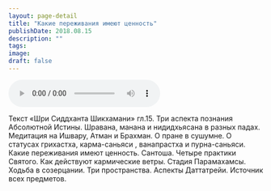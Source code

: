 ```yaml
---
layout: page-detail
title: "Какие переживания имеют ценность"
publishDate: 2018.08.15
description: ""
tags:
image:
draft: false
---
```


<audio title="2018.08.15 - Какие переживания имеют ценность.mp3" src="https://filer-api.advayta.org/v1.0/public/files/75475" controls=""></audio>

 Текст «Шри Сиддханта Шикхамани» гл.15\. Три аспекта познания Абсолютной Истины. Шравана, манана и нидидхьясана в разных падах. Медитация на Ишвару, Атман и Брахман. О пране в сушумне. О статусах грихастха, карма-саньяси , ванапрастха и пурна-саньяси. Какие переживания имеют ценность. Сантоша. Четыре практики Святого. Как действуют кармические ветры. Стадия Парамахамсы. Ходьба в созерцании. Три пространства. Аспекты Даттатрейи. Источник всех предметов. 

  
